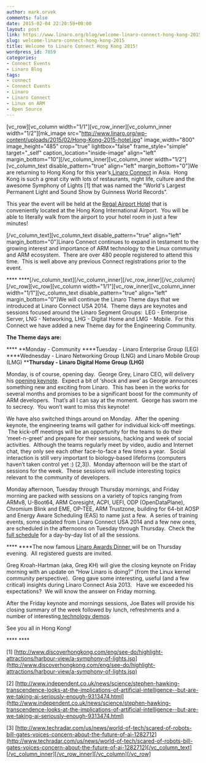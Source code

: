 ```yaml
---
author: mark.orvek
comments: false
date: 2015-02-04 22:20:59+00:00
layout: post
link: https://www.linaro.org/blog/welcome-linaro-connect-hong-kong-2015/
slug: welcome-linaro-connect-hong-kong-2015
title: Welcome to Linaro Connect Hong Kong 2015!
wordpress_id: 7859
categories:
- Connect Events
- Linaro Blog
tags:
- connect
- Connect Events
- Linaro
- Linaro Connect
- Linux on ARM
- Open Source
---
```


[vc_row][vc_column width="1/1"][vc_row_inner][vc_column_inner width="1/2"][mk_image src="http://www.linaro.org/wp-content/uploads/2015/02/Hong-Kong-2015-hotel.jpg" image_width="800" image_height="485" crop="true" lightbox="false" frame_style="simple" target="_self" caption_location="inside-image" align="left" margin_bottom="10"][/vc_column_inner][vc_column_inner width="1/2"][vc_column_text disable_pattern="true" align="left" margin_bottom="0"]We are returning to Hong Kong for this year’s[ Linaro Connect](http://connect.linaro.org/hkg15/) in Asia.  Hong Kong is such a great city with lots of restaurants, night life, culture and the awesome Symphony of Lights [1] that was named the “World's Largest Permanent Light and Sound Show by Guinness World Records”.

This year the event will be held at the [Regal Airport Hotel](http://www.regalhotel.com/regal-airport-hotel/en/home/home.html) that is conveniently located at the Hong Kong International Airport.  You will be able to literally walk from the airport to your hotel room in just a few minutes!

[/vc_column_text][vc_column_text disable_pattern="true" align="left" margin_bottom="0"]Linaro Connect continues to expand in testament to the growing interest and importance of ARM technology to the Linux community and ARM ecosystem.  There are over 480 people registered to attend this time.  This is well above any previous Connect registrations prior to the event.

**** ****[/vc_column_text][/vc_column_inner][/vc_row_inner][/vc_column][/vc_row][vc_row][vc_column width="1/1"][vc_row_inner][vc_column_inner width="1/1"][vc_column_text disable_pattern="true" align="left" margin_bottom="0"]We will continue the Linaro Theme days that we introduced at Linaro Connect USA 2014.  Theme days are keynotes and sessions focused around the Linaro Segment Groups:  LEG - Enterprise Server, LNG - Networking, LHG - Digital Home and LMG - Mobile.  For this Connect we have added a new Theme day for the Engineering Community.

**The Theme days are:**

**** **Monday - Community
****Tuesday - Linaro Enterprise Group (LEG)
****Wednesday - Linaro Networking Group (LNG) and Linaro Mobile Group (LMG)
****Thursday - Linaro Digital Home Group (LHG)**

Monday, is of course, opening day.  George Grey, Linaro CEO, will delivery his [opening keynote](https://hkg15.pathable.com/meetings/250753).  Expect a bit of ‘shock and awe’ as George announces something new and exciting from Linaro.  This has been in the works for several months and promises to be a significant boost for the community of ARM developers.  That’s all I can say at the moment.  George has sworn me to secrecy.  You won’t want to miss this keynote!

We have also switched things around on Monday.  After the opening keynote, the engineering teams will gather for individual kick-off meetings.  The kick-off meetings will be an opportunity for the teams to do their ‘meet-n-greet’ and prepare for their sessions, hacking and week of social activities.  Although the teams regularly meet by video, audio and Internet chat, they only see each other face-to-face a few times a year.   Social interaction is still very important to biology-based lifeforms (computers haven’t taken control yet :) [2,3]).  Monday afternoon will be the start of sessions for the week.  These sessions will include interesting topics relevant to the community of developers.

Monday afternoon, Tuesday through Thursday mornings, and Friday morning are packed with sessions on a variety of topics ranging from ARMv8, U-Boot64, ARM Coresight, ACPI, UEFI, ODP (OpenDataPlane), Chromium Blink and EME, OP-TEE, ARM Trustzone, building for 64-bit AOSP and Energy Aware Scheduling (EAS) to name just a few.  A series of training events, some updated from Linaro Connect USA 2014 and a few new ones, are scheduled in the afternoons on Tuesday through Thursday.  Check the [full schedule](https://hkg15.pathable.com/meetings) for a day-by-day list of all the sessions.

**** ****The now famous [Linaro Awards Dinner ](http://connect.linaro.org/hkg15/program/socials/)will be on Thursday evening.  All registered guests are invited.

Greg Kroah-Hartman (aka, Greg KH) will give the closing keynote on Friday morning with an update on “How Linaro is doing?” (from the Linux kernel community perspective).  Greg gave some interesting, useful (and a few critical) insights during Linaro Connect Asia 2013.   Have we exceeded his expectations?  We will know the answer on Friday morning.

After the Friday keynote and mornings sessions, Joe Bates will provide his closing summary of the week followed by lunch, refreshments and a number of interesting[ technology demos](http://connect.linaro.org/hkg15/program/demos/).

See you all in Hong Kong!

**** ****

[1] [http://www.discoverhongkong.com/eng/see-do/highlight-attractions/harbour-view/a-symphony-of-lights.jsp](http://www.discoverhongkong.com/eng/see-do/highlight-attractions/harbour-view/a-symphony-of-lights.jsp)

[2] [http://www.independent.co.uk/news/science/stephen-hawking-transcendence-looks-at-the-implications-of-artificial-intelligence--but-are-we-taking-ai-seriously-enough-9313474.html](http://www.independent.co.uk/news/science/stephen-hawking-transcendence-looks-at-the-implications-of-artificial-intelligence--but-are-we-taking-ai-seriously-enough-9313474.html)

[3] [http://www.techradar.com/us/news/world-of-tech/scared-of-robots-bill-gates-voices-concern-about-the-future-of-ai-1282712](http://www.techradar.com/us/news/world-of-tech/scared-of-robots-bill-gates-voices-concern-about-the-future-of-ai-1282712)[/vc_column_text][/vc_column_inner][/vc_row_inner][/vc_column][/vc_row]
